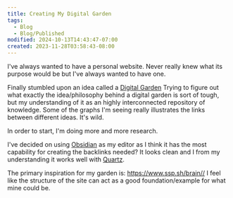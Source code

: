 ```yaml
---
title: Creating My Digital Garden
tags:
  - Blog
  - Blog/Published
modified: 2024-10-13T14:43:47-07:00
created: 2023-11-28T03:58:43-08:00
---
```

I've always wanted to have a personal website. Never really knew what its purpose would be but I've always wanted to have one. 

Finally stumbled upon an idea called a [Digital Garden](Resource/wiki/web%20design/Digital%20Garden.md)
Trying to figure out what exactly the idea/philosophy behind a digital garden is sort of tough, but my understanding of it as an highly interconnected repository of knowledge. 
Some of the graphs I'm seeing really illustrates the links between different ideas. It's wild. 

In order to start, I'm doing more and more research. 

I've decided on using [Obsidian](Resource/wiki/productivity/Obsidian.md) as my editor as I think it has the most capability for creating the backlinks needed? It looks clean and I from my understanding it works well with [Quartz](Resource/wiki/web%20design/Quartz.md).

The primary inspiration for my garden is: https://www.ssp.sh/brain// 
I feel like the structure of the site can act as a good foundation/example for what mine could be.